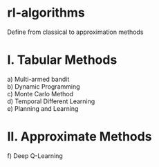 # rl-algorithms
Define from classical to approximation methods

<h1> I. Tabular Methods </h1>
a) Multi-armed bandit </br>
b) Dynamic Programming </br>
c) Monte Carlo Method </br>
d) Temporal Different Learning </br>
e) Planning and Learning </br>

<h1>II. Approximate Methods</h1>
f) Deep Q-Learning </br>